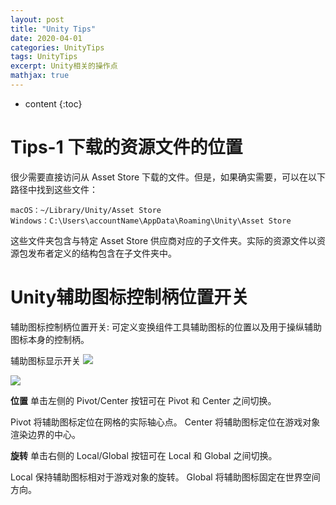 ```yaml
---
layout: post
title: "Unity Tips"
date: 2020-04-01
categories: UnityTips
tags: UnityTips
excerpt: Unity相关的操作点
mathjax: true
---
```


* content
{:toc}

# Tips-1 下载的资源文件的位置

很少需要直接访问从 Asset Store 下载的文件。但是，如果确实需要，可以在以下路径中找到这些文件：
```text
macOS：~/Library/Unity/Asset Store
Windows：C:\Users\accountName\AppData\Roaming\Unity\Asset Store
```
这些文件夹包含与特定 Asset Store 供应商对应的子文件夹。实际的资源文件以资源包发布者定义的结构包含在子文件夹中。

# Unity辅助图标控制柄位置开关

辅助图标控制柄位置开关: 可定义变换组件工具辅助图标的位置以及用于操纵辅助图标本身的控制柄。

辅助图标显示开关
![](https://longshilin.com/images/20200404110227.png)

![](https://longshilin.com/images/20200404105939.png)

**位置**
单击左侧的 Pivot/Center 按钮可在 Pivot 和 Center 之间切换。

Pivot 将辅助图标定位在网格的实际轴心点。
Center 将辅助图标定位在游戏对象渲染边界的中心。

**旋转**
单击右侧的 Local/Global 按钮可在 Local 和 Global 之间切换。

Local 保持辅助图标相对于游戏对象的旋转。
Global 将辅助图标固定在世界空间方向。
<!--stackedit_data:
eyJoaXN0b3J5IjpbLTU4NTE5OTgwNF19
-->